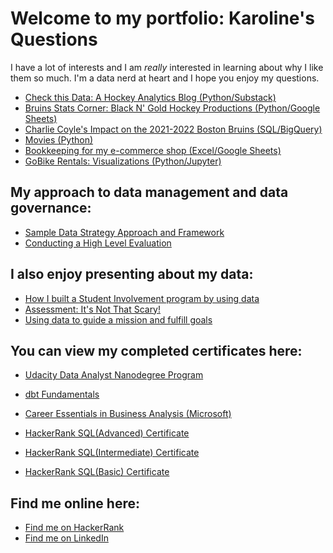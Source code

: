 # Welcome to my portfolio: Karoline's Questions

I have a lot of interests and I am _really_ interested in learning about why I like them so much. I'm a data nerd at heart and I hope you enjoy my questions.

<ul>
  <li><a href="https://checkthisdata.substack.com/"> Check this Data: A Hockey Analytics Blog (Python/Substack)</a></li>
  <li><a href="https://blackngoldhockey.com/author/kjchrz03gmail-com/"> Bruins Stats Corner: Black N' Gold Hockey Productions (Python/Google Sheets)</a></li>
  <li><a href="https://count.co/notebook/MILs8MtCS6I"> Charlie Coyle's Impact on the 2021-2022 Boston Bruins (SQL/BigQuery)</a></li>
  <li><a href="movies/movie-dataset" title="Movies">Movies (Python)</a></li>
  <li><a href="https://docs.google.com/spreadsheets/d/1h26GOHrBq-TGq8y-wTKYUevwXrYd3yxNVyrjaNYL0Q0/edit?usp=sharing"> Bookkeeping for my e-commerce shop (Excel/Google Sheets)</a></li>
  <li><a href="go_bikes/GoBikes" title="GoBikes">GoBike Rentals: Visualizations (Python/Jupyter)</a></li>
</ul>

## My approach to data management and data governance:
<ul>
   <li><a href="https://github.com/kjchrz03/karolines-questions/blob/main/Generic%20Data%20Strategy%20Proposal.pdf">Sample Data Strategy Approach and Framework</a></li>
   <li><a href="https://github.com/kjchrz03/karolines-questions/blob/main/Data%20Management%20Consult.pdf">Conducting a High Level Evaluation</a></li>
</ul>

## I also enjoy presenting about my data:
<ul>
  <li><a href="https://prezi.com/mfgcbcnbiscb/student-involvement-at-svc/">How I built a Student Involvement program by using data</a></li>
  <li><a href="https://prezi.com/3fpona8wzwey/assessment-its-not-that-scary/">Assessment: It's Not That Scary!</a></li>
  <li><a href="https://prezi.com/p/edit/oapqhyaeypfx/">Using data to guide a mission and fulfill goals</a></li>
</ul>

## You can view my completed certificates here:
<ul>
  <li><a href="https://confirm.udacity.com/KKCYTZS4">Udacity Data Analyst Nanodegree Program</a></li>
</ul>
<ul>
  <li><a href="[https://confirm.udacity.com/KKCYTZS4](https://api.accredible.com/v1/frontend/credential_website_embed_image/badge/78859476)">dbt Fundamentals</a></li>
</ul>
<ul>
  <li><a href="certificates/CertificateOfCompletion_Career Essentials in Business Analysis by Microsoft and LinkedIn.pdf">Career Essentials in Business Analysis (Microsoft) </a></li>
</ul>
<ul>
  <li><a href="https://www.hackerrank.com/certificates/89b0fd2b021a">HackerRank SQL(Advanced) Certificate</a></li>
</ul>
<ul>
  <li><a href="https://www.hackerrank.com/certificates/e0f4c9f8af33">HackerRank SQL(Intermediate) Certificate</a></li>
</ul>
<ul>
  <li><a href="https://www.hackerrank.com/certificates/787bdc4fdd3a">HackerRank SQL(Basic) Certificate</a></li>
</ul>



## Find me online here: 
<ul>
  <li><a href="https://www.hackerrank.com/kjchrz03">Find me on HackerRank</a></li>
  <li><a href="https://www.linkedin.com/in/kjcsears/">Find me on LinkedIn</a></li>
</ul>
